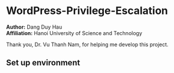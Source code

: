 # WordPress-Privilege-Escalation

**Author:** Dang Duy Hau <br>
**Affiliation:** Hanoi University of Science and Technology <br>

Thank you, Dr. Vu Thanh Nam, for helping me develop this project.

## Set up environment
